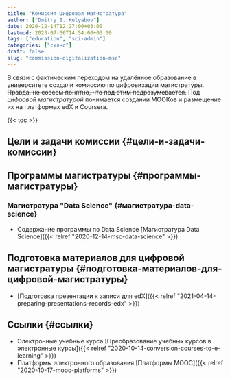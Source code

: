 ```yaml
---
title: "Комиссия Цифровая магистратура"
author: ["Dmitry S. Kulyabov"]
date: 2020-12-14T12:27:00+03:00
lastmod: 2023-07-06T14:54:00+03:00
tags: ["education", "sci-admin"]
categories: ["сиянс"]
draft: false
slug: "commission-digitalization-msc"
---
```


В связи с фактическим переходом на удалённое образование в
университете создали комиссию по цифровизации магистратуры.
~~Правда, не совсем понятно, что под этим подразумевается.~~
Под _цифровой магистратурой_ понимается создании МООКов и размещение их на платформах edX и Coursera.

<!--more-->

{{< toc >}}


## Цели и задачи комиссии {#цели-и-задачи-комиссии}


## Программы магистратуры {#программы-магистратуры}


### Магистратура "Data Science" {#магистратура-data-science}

-   Содержание программы по Data Science [Магистратура Data Science]({{< relref "2020-12-14-msc-data-science" >}})


## Подготовка материалов для цифровой магистратуры {#подготовка-материалов-для-цифровой-магистратуры}

-   [Подготовка презентации к записи для edX]({{< relref "2021-04-14-preparing-presentations-records-edx" >}})


## Ссылки {#ссылки}

-   Электронные учебные курса [Преобразование учебных курсов в электронные курсы]({{< relref "2020-10-14-conversion-courses-to-e-learning" >}})
-   Платформы электронного образования [Платформы MOOC]({{< relref "2020-10-17-mooc-platforms" >}})
